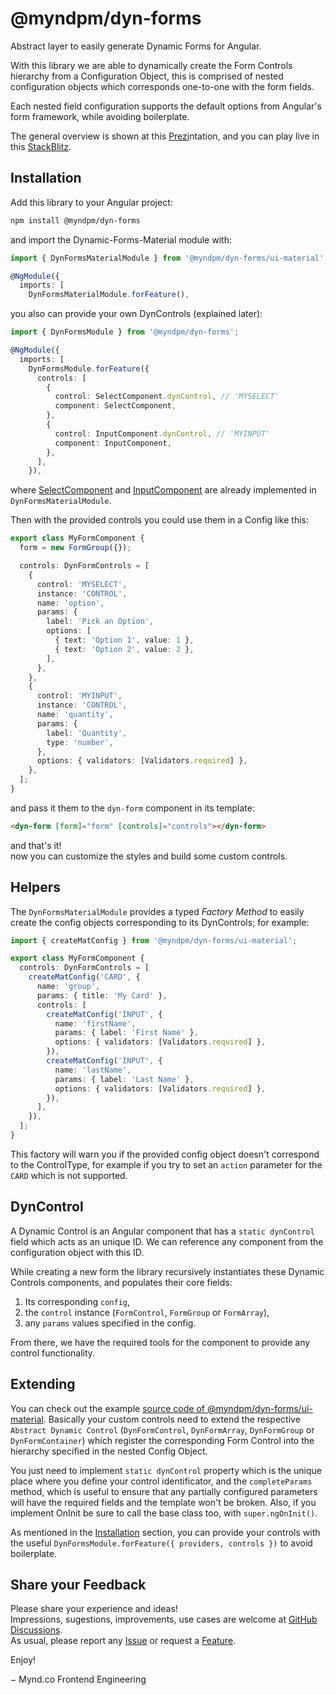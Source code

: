 # @myndpm/dyn-forms

Abstract layer to easily generate Dynamic Forms for Angular.

With this library we are able to dynamically create the Form Controls hierarchy from a Configuration Object, this is comprised of nested configuration objects which corresponds one-to-one with the form fields.

Each nested field configuration supports the default options from Angular's form framework, while avoiding boilerplate.

The general overview is shown at this [Prezi](https://prezi.com/view/4Ok1bgCWvf0g26FMVwfx/)ntation, and you can play live in this [StackBlitz](https://stackblitz.com/edit/myndpm-dyn-forms?file=src/app/simple-form/simple.form.ts).

## Installation

Add this library to your Angular project:

```bash
npm install @myndpm/dyn-forms
```

and import the Dynamic-Forms-Material module with:

```typescript
import { DynFormsMaterialModule } from '@myndpm/dyn-forms/ui-material';

@NgModule({
  imports: [
    DynFormsMaterialModule.forFeature(),
```

you also can provide your own DynControls (explained later):

```typescript
import { DynFormsModule } from '@myndpm/dyn-forms';

@NgModule({
  imports: [
    DynFormsModule.forFeature({
      controls: [
        {
          control: SelectComponent.dynControl, // 'MYSELECT'
          component: SelectComponent,
        },
        {
          control: InputComponent.dynControl, // 'MYINPUT'
          component: InputComponent,
        },
      ],
    }),
```

where [SelectComponent](https://github.com/myndpm/open-source/blob/master/libs/forms/ui-material/src/components/select/select.component.ts)
and [InputComponent](https://github.com/myndpm/open-source/blob/master/libs/forms/ui-material/src/components/input/input.component.ts)
are already implemented in `DynFormsMaterialModule`.

Then with the provided controls you could use them in a Config like this:

```typescript
export class MyFormComponent {
  form = new FormGroup({});

  controls: DynFormControls = [
    {
      control: 'MYSELECT',
      instance: 'CONTROL',
      name: 'option',
      params: {
        label: 'Pick an Option',
        options: [
          { text: 'Option 1', value: 1 },
          { text: 'Option 2', value: 2 },
        ],
      },
    },
    {
      control: 'MYINPUT',
      instance: 'CONTROL',
      name: 'quantity',
      params: {
        label: 'Quantity',
        type: 'number',
      },
      options: { validators: [Validators.required] },
    },
  ];
}
```

and pass it them to the `dyn-form` component in its template:

```html
<dyn-form [form]="form" [controls]="controls"></dyn-form>
```

and that's it!  
now you can customize the styles and build some custom controls.

## Helpers

The `DynFormsMaterialModule` provides a typed _Factory Method_ to easily create
the config objects corresponding to its DynControls; for example:

```typescript
import { createMatConfig } from '@myndpm/dyn-forms/ui-material';

export class MyFormComponent {
  controls: DynFormControls = [
    createMatConfig('CARD', {
      name: 'group',
      params: { title: 'My Card' },
      controls: [
        createMatConfig('INPUT', {
          name: 'firstName',
          params: { label: 'First Name' },
          options: { validators: [Validators.required] },
        }),
        createMatConfig('INPUT', {
          name: 'lastName',
          params: { label: 'Last Name' },
          options: { validators: [Validators.required] },
        }),
      ],
    }),
  ];
}
```

This factory will warn you if the provided config object doesn't correspond to the ControlType,
for example if you try to set an `action` parameter for the `CARD` which is not supported.

## DynControl

A Dynamic Control is an Angular component that has a `static dynControl` field which acts as an unique ID.
We can reference any component from the configuration object with this ID.

While creating a new form the library recursively instantiates these Dynamic Controls components, and populates their core fields:

1. Its corresponding `config`,
2. the `control` instance (`FormControl`, `FormGroup` or `FormArray`),
3. any `params` values specified in the config.

From there, we have the required tools for the component to provide any control functionality.

## Extending

You can check out the example [source code of @myndpm/dyn-forms/ui-material](https://github.com/myndpm/open-source/tree/master/libs/forms/ui-material/src).
Basically your custom controls need to extend the respective `Abstract Dynamic Control`
(`DynFormControl`, `DynFormArray`, `DynFormGroup` or `DynFormContainer`) which register the corresponding Form Control into the hierarchy specified in the nested Config Object.

You just need to implement `static dynControl` property which is the unique place where you define your control identificator,
and the `completeParams` method, which is useful to ensure that any partially configured parameters will have the required fields and the template won't be broken.
Also, if you implement OnInit be sure to call the base class too, with `super.ngOnInit()`.

As mentioned in the [Installation](#installation) section, you can provide your controls with the useful
`DynFormsModule.forFeature({ providers, controls })` to avoid boilerplate.

## Share your Feedback

Please share your experience and ideas!  
Impressions, sugestions, improvements, use cases are welcome at [GitHub Discussions](https://github.com/myndpm/open-source/discussions).  
As usual, please report any [Issue](https://github.com/myndpm/open-source/issues/new?labels=bug&template=bug-report.md)
or request a [Feature](https://github.com/myndpm/open-source/issues/new?labels=enhancement&template=feature-request.md).

Enjoy!

&#8722; Mynd.co Frontend Engineering
